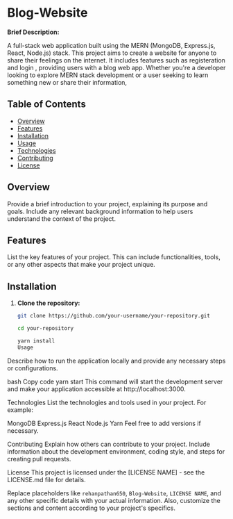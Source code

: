 # Blog-Website

**Brief Description:**

A full-stack web application built using the MERN (MongoDB, Express.js, React, Node.js) stack. This project aims to create a website for anyone to share their feelings on the internet.
It includes features such as registeration and login , providing users with a blog web app. 
Whether you're a developer looking to explore MERN stack development or a user seeking to learn something new or share their information,

## Table of Contents

- [Overview](#overview)
- [Features](#features)
- [Installation](#installation)
- [Usage](#usage)
- [Technologies](#technologies)
- [Contributing](#contributing)
- [License](#license)

## Overview

Provide a brief introduction to your project, explaining its purpose and goals. Include any relevant background information to help users understand the context of the project.

## Features

List the key features of your project. This can include functionalities, tools, or any other aspects that make your project unique.

## Installation

1. **Clone the repository:**

   ```bash
   git clone https://github.com/your-username/your-repository.git

   cd your-repository

   yarn install
   Usage
Describe how to run the application locally and provide any necessary steps or configurations.

bash
Copy code
yarn start
This command will start the development server and make your application accessible at http://localhost:3000.

Technologies
List the technologies and tools used in your project. For example:

MongoDB
Express.js
React
Node.js
Yarn
Feel free to add versions if necessary.

Contributing
Explain how others can contribute to your project. Include information about the development environment, coding style, and steps for creating pull requests.

License
This project is licensed under the [LICENSE NAME] - see the LICENSE.md file for details.

Replace placeholders like `rehanpathan650`, `Blog-Website`, `LICENSE NAME`, and any other specific details with your actual information. Also, customize the sections and content according to your project's specifics.
